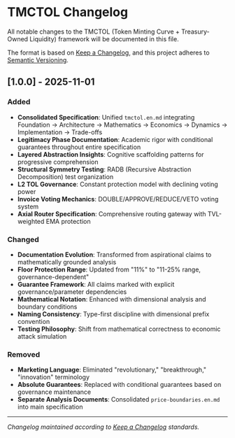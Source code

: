 # TMCTOL Changelog

All notable changes to the TMCTOL (Token Minting Curve + Treasury-Owned Liquidity) framework will be documented in this file.

The format is based on [Keep a Changelog](https://keepachangelog.com/en/1.0.0/),
and this project adheres to [Semantic Versioning](https://semver.org/spec/v2.0.0.html).

## [1.0.0] - 2025-11-01

### Added

- **Consolidated Specification**: Unified `tmctol.en.md` integrating Foundation → Architecture → Mathematics → Economics → Dynamics → Implementation → Trade-offs
- **Legitimacy Phase Documentation**: Academic rigor with conditional guarantees throughout entire specification
- **Layered Abstraction Insights**: Cognitive scaffolding patterns for progressive comprehension
- **Structural Symmetry Testing**: RADB (Recursive Abstraction Decomposition) test organization
- **L2 TOL Governance**: Constant protection model with declining voting power
- **Invoice Voting Mechanics**: DOUBLE/APPROVE/REDUCE/VETO voting system
- **Axial Router Specification**: Comprehensive routing gateway with TVL-weighted EMA protection

### Changed

- **Documentation Evolution**: Transformed from aspirational claims to mathematically grounded analysis
- **Floor Protection Range**: Updated from "11%" to "11-25% range, governance-dependent"
- **Guarantee Framework**: All claims marked with explicit governance/parameter dependencies
- **Mathematical Notation**: Enhanced with dimensional analysis and boundary conditions
- **Naming Consistency**: Type-first discipline with dimensional prefix convention
- **Testing Philosophy**: Shift from mathematical correctness to economic attack simulation

### Removed

- **Marketing Language**: Eliminated "revolutionary," "breakthrough," "innovation" terminology
- **Absolute Guarantees**: Replaced with conditional guarantees based on governance maintenance
- **Separate Analysis Documents**: Consolidated `price-boundaries.en.md` into main specification

---

_Changelog maintained according to [Keep a Changelog](https://keepachangelog.com/en/1.0.0/) standards._
